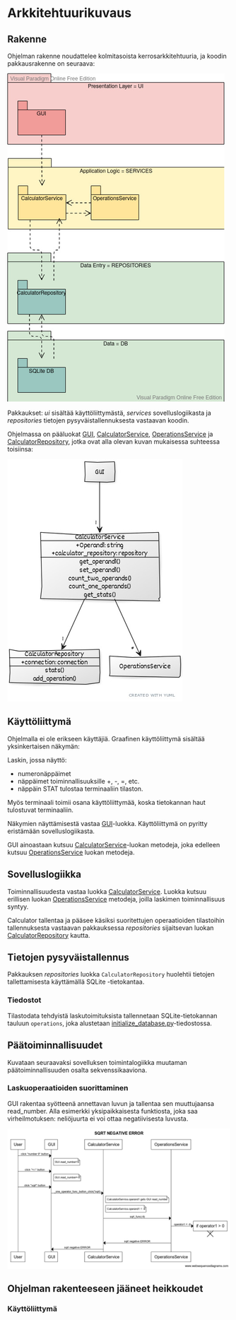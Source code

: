 # Arkkitehtuurikuvaus

## Rakenne

Ohjelman rakenne noudattelee kolmitasoista kerrosarkkitehtuuria, ja koodin pakkausrakenne on seuraava:

![Pakkausrakenne](./kuvat/pakkaus.jpg)

Pakkaukset: _ui_ sisältää käyttöliittymästä, _services_ sovelluslogiikasta ja _repositories_ tietojen pysyväistallennuksesta vastaavan koodin. 

Ohjelmassa on pääluokat [GUI](../src/ui/gui.py), [CalculatorService](../src/services/calculator_service.py), [OperationsService](../src/services/operations_service.py) ja [CalculatorRepository](../src/repositories/calculator_repository.py), jotka ovat alla olevan kuvan mukaisessa 
suhteessa toisiinsa: 

![Luokkakaavio](./kuvat/UML.jpg)

## Käyttöliittymä

Ohjelmalla ei ole erikseen käyttäjiä.
Graafinen käyttöliittymä sisältää yksinkertaisen näkymän:

Laskin, jossa näyttö:
- numeronäppäimet
- näppäimet toiminnallisuuksille +, -, =, etc.
- näppäin STAT tulostaa terminaaliin tilaston.

Myös terminaali toimii osana käyttöliittymää, koska tietokannan haut tulostuvat terminaaliin.


Näkymien näyttämisestä vastaa [GUI](../src/ui/gui.py)-luokka. Käyttöliittymä on pyritty eristämään sovelluslogiikasta. 

GUI ainoastaan kutsuu [CalculatorService](../src/services/calculator_service.py)-luokan metodeja, joka edelleen kutsuu [OperationsService](../src/services/operations_service.py) luokan metodeja.

## Sovelluslogiikka



Toiminnallisuudesta vastaa luokka [CalculatorService](../src/services/calculator_service.py). Luokka kutsuu erillisen luokan [OperationsService](../src/services/operations_service.py)  metodeja, joilla laskimen toiminnallisuus syntyy.



Calculator tallentaa ja pääsee käsiksi suoritettujen operaatioiden tilastoihin tallennuksesta vastaavan pakkauksessa _repositories_ sijaitsevan luokan [CalculatorRepository](../src/repositories/calculator_repository.py) kautta. 


## Tietojen pysyväistallennus

Pakkauksen _repositories_ luokka `CalculatorRepository` huolehtii tietojen tallettamisesta käyttämällä SQLite -tietokantaa. 


### Tiedostot

Tilastodata tehdyistä laskutoimituksista tallennetaan SQLite-tietokannan tauluun `operations`, joka alustetaan [initialize_database.py](../src/initialize_database.py)-tiedostossa.

## Päätoiminnallisuudet

Kuvataan seuraavaksi sovelluksen toimintalogiikka muutaman päätoiminnallisuuden osalta sekvenssikaaviona.

### Laskuoperaatioiden suorittaminen


GUI rakentaa syötteenä annettavan luvun ja tallentaa sen muuttujaansa read_number. 
Alla esimerkki yksipaikkaisesta funktiosta, joka saa virheilmotuksen: neliöjuurta ei voi ottaa negatiivisesta luvusta.


![Neliöjuuren virheilmoitus](./kuvat/SQNEGERROR.png)


## Ohjelman rakenteeseen jääneet heikkoudet


### Käyttöliittymä



